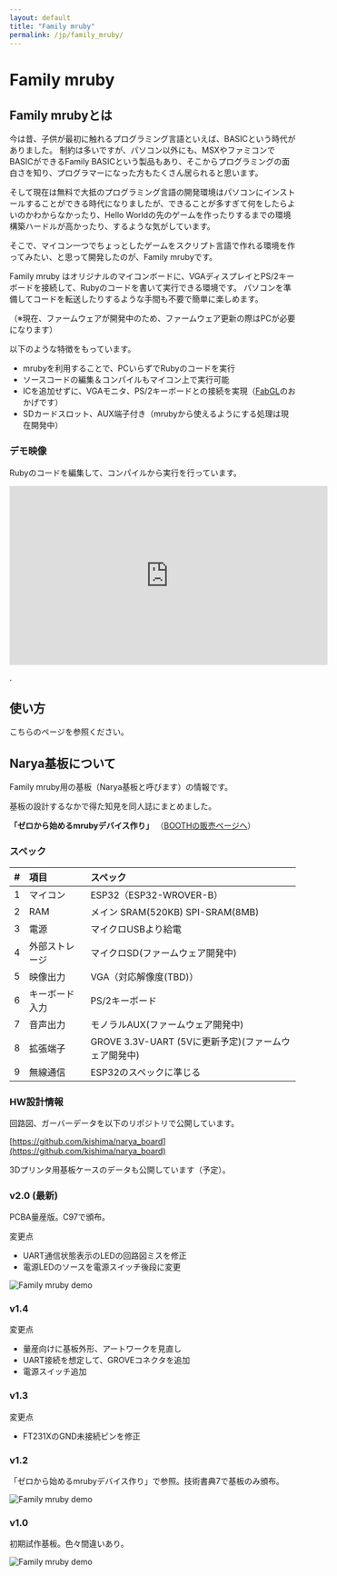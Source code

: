 ```yaml
---
layout: default
title: "Family mruby"
permalink: /jp/family_mruby/
---
```


# Family mruby

## Family mrubyとは

今は昔、子供が最初に触れるプログラミング言語といえば、BASICという時代がありました。
制約は多いですが、パソコン以外にも、MSXやファミコンでBASICができるFamily BASICという製品もあり、そこからプログラミングの面白さを知り、プログラマーになった方もたくさん居られると思います。

そして現在は無料で大抵のプログラミング言語の開発環境はパソコンにインストールすることができる時代になりましたが、できることが多すぎて何をしたらよいのかわからなかったり、Hello Worldの先のゲームを作ったりするまでの環境構築ハードルが高かったり、するような気がしています。

そこで、マイコン一つでちょっとしたゲームをスクリプト言語で作れる環境を作ってみたい、と思って開発したのが、Family mrubyです。

Family mruby はオリジナルのマイコンボードに、VGAディスプレイとPS/2キーボードを接続して、Rubyのコードを書いて実行できる環境です。
パソコンを準備してコードを転送したりするような手間も不要で簡単に楽しめます。

（※現在、ファームウェアが開発中のため、ファームウェア更新の際はPCが必要になります）

以下のような特徴をもっています。

* mrubyを利用することで、PCいらずでRubyのコードを実行
* ソースコードの編集＆コンパイルもマイコン上で実行可能
* ICを追加せずに、VGAモニタ、PS/2キーボードとの接続を実現（[FabGL](https://github.com/fdivitto/FabGL)のおかげです）
* SDカードスロット、AUX端子付き（mrubyから使えるようにする処理は現在開発中）

### デモ映像

Rubyのコードを編集して、コンパイルから実行を行っています。

<iframe width="560" height="315" src="https://www.youtube.com/embed/za9LFTUpPRg" frameborder="0" allow="accelerometer; autoplay; encrypted-media; gyroscope; picture-in-picture" allowfullscreen></iframe>

.

## 使い方

こちらのページを参照ください。

## Narya基板について

Family mruby用の基板（Narya基板と呼びます）の情報です。

基板の設計するなかで得た知見を同人誌にまとめました。

**「ゼロから始めるmrubyデバイス作り」** （[BOOTHの販売ページへ](https://silentworlds.booth.pm/items/1564678)）

### スペック

| # | 項目 | スペック |
|:---:|:---|:---|
|1 | マイコン | ESP32（ESP32-WROVER-B） |
|2 | RAM | メイン SRAM(520KB) SPI-SRAM(8MB) |
|3 | 電源 | マイクロUSBより給電 |
|4 | 外部ストレージ | マイクロSD(ファームウェア開発中) |
|5 | 映像出力 | VGA（対応解像度(TBD)） |
|6 | キーボード入力 | PS/2キーボード |
|7 | 音声出力 | モノラルAUX(ファームウェア開発中) |
|8 | 拡張端子 | GROVE 3.3V-UART (5Vに更新予定)(ファームウェア開発中) |
|9 | 無線通信 | ESP32のスペックに準じる |


### HW設計情報

回路図、ガーバーデータを以下のリポジトリで公開しています。

[https://github.com/kishima/narya_board](https://github.com/kishima/narya_board)

3Dプリンタ用基板ケースのデータも公開しています（予定）。

### v2.0 (最新)

PCBA量産版。C97で頒布。

変更点

* UART通信状態表示のLEDの回路図ミスを修正
* 電源LEDのソースを電源スイッチ後段に変更

<img src="/images/Narya2.0.jpg" alt="Family mruby demo">

### v1.4

変更点

* 量産向けに基板外形、アートワークを見直し
* UART接続を想定して、GROVEコネクタを追加
* 電源スイッチ追加

### v1.3

変更点

* FT231XのGND未接続ピンを修正

### v1.2

「ゼロから始めるmrubyデバイス作り」で参照。技術書典7で基板のみ頒布。

<img src="/images/2nd.jpg" alt="Family mruby demo">

### v1.0

初期試作基板。色々間違いあり。

<img src="/images/1st.jpg" alt="Family mruby demo">

